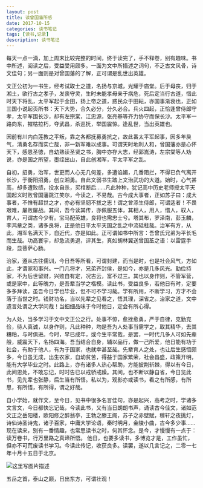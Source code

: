 ```yaml
---
layout: post
title: 读曾国藩所感
date: 2017-10-15
categories: 读书笔记
tags: [读书,记录]
description: 读书笔记
---
```

每天一点一滴，加上周末比较完整的时间，终于读完了，手不释卷，别有趣味。书中所述，阅读之后，受益受用颇多。一面为文中所描述之词句，不乏古文风骨，诗文佳句；另一面则是对曾国藩的了解，正可谓是乱世出英雄。

文正公初为一书生，经考试取士之道，名扬与京城，光耀于庙堂。后于母丧，归于湘土，欲行古之孝子，发丧守灵，生时未能孝母亲于病危，死后定当行古道，惜此时天下将乱，太平军起于金田，扬上帝之道，惑民众于田耘，亦国事渐衰也，正如三国小说起页所书：天下大势，合久必分，分久必合。兵火四起，正恰逢曾侍郎守孝，太平军围长沙，却有左宗棠，江忠源，张亮基等齐力协守而保长沙。太平军一路向东，摧枯拉朽，夺武昌，杀巡抚，举国震惊。逢乱世，当出英雄也。

因前有川内白莲教之平叛，靠之各都抚募勇抗之，故此番太平军起事，因多年戾气，清勇名存而实亡哉，非一新军难以成事。可谓天时地利人和，曾国藩亦是心怀天下，感恩圣徳，自幼熟读圣贤之书，胸中亦存大志，经郭嵩涛，左宗棠等人劝说，亦是国之所望，墨绖出山，自此创湘军，平太平军之乱。

自初，招勇，治军，世更而人心无几何差，多遭谄媚，几番阻拦，不得已负气离开长沙，于衡阳招勇，创立湘勇。自此文弱书生踏上文治武功的大道。始时，心气甚高，却多遭败绩，投水自杀，买棺断后……凡此种种，犹记高中历史老师授太平天国起义时败曾国藩跳江笑尔，今读之，不易哉。古今成大事者，正如苏子曰：成大事者，不惟有超世之才，亦必有坚韧不拔之志！谓之曾涤生侍郎，可谓适者！不畏艰难，屡败屡战。其间，吾今读其传，亦佩服五体，其相人，用人，惜人，驭人，育人，可谓古今少有。宝马配英雄，良将也需忠士兮。塔其布，罗泽南，彭玉麟，李鸿章之类，诸多良将，正是他日平太平天国之乱之中流砥柱哉。治军有方，从此，湘军名满天下，自近代，亦是如此。正可谓如书中所言：吾曾氏兄弟为平长毛而生哉。功高寰宇，却急流勇退，评其生，真如胡林翼送曾国荃之语：以雷霆手段，显菩萨心肠。

治家，遵从古往儒训，今日吾等所看，可谓封建，而当是时，也是社会风气，方如此，才谓家和事兴。一门几将才，兄弟齐封侯，是如今，亦是几多风光。勤俭持家，不为后世留财，兴败自有定，况古云，富不过三。其也以身作则，不管军营，或是家中，此等魄力，是吾辈当学之楷模。读此书，受益良多，若他日有时，定要多多拜读，虽吾今日学也毕业，但不可不学习哉。学有所用，不断学习，方才不会落于当世之时。钱财功名，当以先辈之见看之，悟其理，深省之。治家之道，文中遗言处谓之大学问哉！当细细品味于今时他日，定会有所心得。

为人处，当多学习于文中文正公之行。处事不惊，愈挫愈勇，严于自律，克勤克俭，待人真诚，以身作则，凡此种种，均是吾为人处事当需学之，取其精华，去其糟粕，与时俱进。今时，早已成年，或今生平常哉，是罢，一时代几多人可如先辈般，威震天下，名扬四海。吾当结合自身，辅以品行，做一己所爱，他日能有功于社会，有助于他人，有为于国家，也就幸甚至哉。先辈育人之处，也让后生感悟颇多，今日虽无成，出生农家，自幼贫苦，得益于国家繁荣，社会昌盛，政策开明，能有大学毕业之时。此路上，亦有诸多人热心帮助，方能披荆斩棘，得以有今日，此间恩处，不敢忘记，时时告已以戒骄戒躁。其间，也不断以静自省，今日览此书，见先辈也张静，后生当有所悟。私以为，观影亦或读书，看之有所感，有所思，有所悟，有所得，谓之好哉。

自小学始，就作文，至今日，见书中很多名言佳句，亦是起兴，高考之时，学诸多文言文，今日都快忘记哉，今读此书，又有当日朗朗书声，诵读古今佳文，诸如范文正之岳阳楼，欧阳修之醉翁亭，王勃之滕王阁，苏子之赤壁赋，稼轩之夜挑灯，诗仙诗圣诗鬼，诸子百家，中庸大学论语，秦时明月，金陵小曲，古今多少事……现在读来，别有一番情趣，也常思读书之时，何其怀念。是今，才慢慢有一点于：读万卷书，行万里路之真谛所悟。
他日，也要多读书，多博览才是，工作虽忙，但亦不可荒废读书学习。今读此传记，收获良多。读罢，遂以几言记之，二零一七年十月十五日于北京。

![这里写图片描述](http://img.blog.csdn.net/20171015222943694?watermark/2/text/aHR0cDovL2Jsb2cuY3Nkbi5uZXQvd3d0MTg4MTE3MDc5NzE=/font/5a6L5L2T/fontsize/400/fill/I0JBQkFCMA==/dissolve/70/gravity/SouthEast)

五岳之首，泰山之巅，日出东方，可谓壮观！

